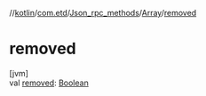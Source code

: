 //[kotlin](../../../../index.md)/[com.etd](../../index.md)/[Json_rpc_methods](../index.md)/[Array](index.md)/[removed](removed.md)

# removed

[jvm]\
val [removed](removed.md): [Boolean](https://kotlinlang.org/api/latest/jvm/stdlib/kotlin/-boolean/index.html)
